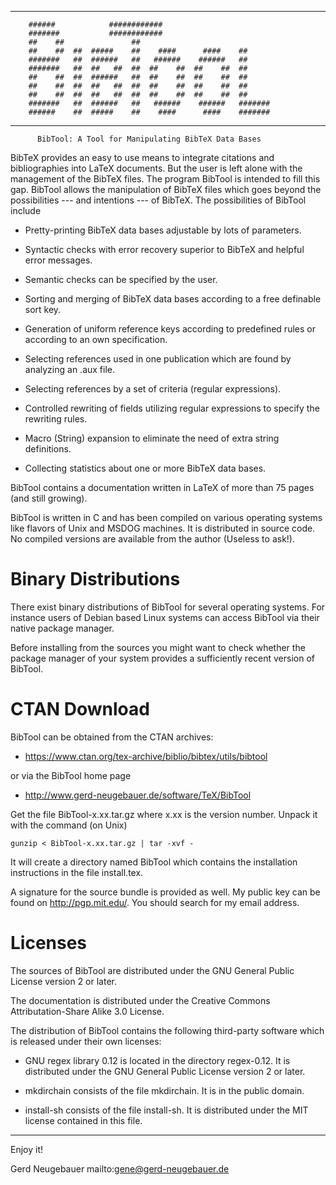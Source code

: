 ----------------------------------------------------------------------

        ######            ############
        #######           ############
        ##    ##               ##
        ##    ##  ##  #####    ##    ####      ####    ##
        #######   ##  ######   ##   ######    ######   ##
        #######   ##  ##   ##  ##  ##    ##  ##    ##  ##
        ##    ##  ##  ######   ##  ##    ##  ##    ##  ##
        ##    ##  ##  ##   ##  ##  ##    ##  ##    ##  ##
        ##    ##  ##  ##   ##  ##  ##    ##  ##    ##  ##
        #######   ##  ######   ##   ######    ######   #######
        ######    ##  #####    ##    ####      ####    #######

----------------------------------------------------------------------

          BibTool: A Tool for Manipulating BibTeX Data Bases

  
BibTeX provides    an easy to  use means   to integrate  citations and
bibliographies into LaTeX documents.  But the user  is left alone with
the management of the BibTeX files. The program BibTool is intended to
fill this gap.  BibTool allows the  manipulation of BibTeX files which
goes  beyond the possibilities --- and intentions  --- of BibTeX.  The
possibilities of BibTool include

* Pretty-printing BibTeX data bases adjustable by lots of parameters.

* Syntactic checks with error recovery superior to BibTeX and helpful
  error messages.

* Semantic checks can be specified by the user.

* Sorting  and  merging of  BibTeX  data  bases according   to a  free
  definable sort key.

* Generation  of uniform reference keys  according to predefined rules
  or according to an own specification.

* Selecting references  used in  one  publication  which are found  by
  analyzing an .aux file.

* Selecting references by a set of criteria (regular expressions).

* Controlled  rewriting  of  fields utilizing  regular expressions  to
  specify the rewriting rules.

* Macro  (String)  expansion to  eliminate the  need  of  extra string
  definitions.

* Collecting statistics about one or more BibTeX data bases.


BibTool  contains a  documentation written  in  LaTeX of  more than 75
pages (and still growing).

BibTool is written  in C and  has  been compiled on  various operating
systems like flavors of Unix and MSDOG machines.  It is distributed in
source code.   No compiled  versions  are  available from  the  author
(Useless to ask!).


# Binary Distributions


There  exist binary  distributions  of BibTool  for several  operating
systems. For instance  users of Debian based Linux  systems can access
BibTool via their native package manager.

Before installing from the sources you might want to check whether the
package manager of your system provides a sufficiently recent version
of BibTool.


# CTAN Download


BibTool can be obtained from the CTAN archives:

* https://www.ctan.org/tex-archive/biblio/bibtex/utils/bibtool

or via the BibTool home page

* http://www.gerd-neugebauer.de/software/TeX/BibTool

Get  the  file BibTool-x.xx.tar.gz  where  x.xx is the version number.
Unpack it with the command (on Unix)

    gunzip < BibTool-x.xx.tar.gz | tar -xvf -

It  will   create  a  directory  named  BibTool   which  contains  the
installation instructions in the file install.tex.

A signature for  the source bundle is provided as  well. My public key
can be  found on http://pgp.mit.edu/.  You should search for  my email
address.


# Licenses


The sources of BibTool are distributed under the GNU General Public
License version 2 or later.

The documentation is distributed under the Creative Commons
Attributation-Share Alike 3.0 License.

The distribution of BibTool contains the following third-party
software which is released under their own licenses:

* GNU regex library 0.12 is located in the directory regex-0.12. It is
  distributed under the GNU General Public License version 2 or later.

* mkdirchain consists of the file mkdirchain. It is in the public
  domain.

* install-sh consists of the file install-sh. It is distributed under
  the MIT license contained in this file.

----------------------------------------------------------------------
Enjoy it!

Gerd Neugebauer
mailto:gene@gerd-neugebauer.de

